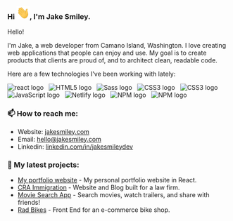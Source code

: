 ### Hi <img src="https://github.com/jakesmileydev/jakesmileydev/blob/main/wave.gif?raw=true" width="30" height="30" />, I'm Jake Smiley.
<p>Hello!</p>
<p>I'm Jake, a web developer from Camano Island, Washington. I love
              creating web applications that people can enjoy and use. My goal is to create products that clients are proud of, and to architect clean, readable code.</p>
<p>Here are a few technologies I've been working with lately:</p>
<div><img src="https://img.shields.io/badge/React-282C34?logo=react&logoColor=61DBFB" alt="react logo" title="react" height="25" />&nbsp;&nbsp;&nbsp;<img src="https://img.shields.io/badge/HTML5-282C34?logo=html5&logoColor=E34F26" alt="HTML5 logo" title="HTML5" height="25" />&nbsp;&nbsp;&nbsp;<img src="https://img.shields.io/badge/Sass-282C34?logo=sass&logoColor=CC6699" alt="Sass logo" title="Sass" height="25" />&nbsp;&nbsp;&nbsp;<img src="https://img.shields.io/badge/CSS3-282C34?logo=css3&logoColor=1572B6" alt="CSS3 logo" title="CSS3" height="25" />&nbsp;&nbsp;&nbsp;<img src="https://img.shields.io/badge/Git-282C34?logo=git&logoColor=E74B27" alt="CSS3 logo" title="CSS3" height="25" /></div>

<div><img src="https://img.shields.io/badge/JavaScript-282C34?logo=javascript&logoColor=F7DF1E" alt="JavaScript logo" title="JavaScript" height="25" />&nbsp;&nbsp;&nbsp;<img src="https://img.shields.io/badge/Netlify-282C34?logo=netlify&logoColor=00C7B7" alt="Netlify logo" title="Netlify" height="25" />&nbsp;&nbsp;&nbsp;<img src="https://img.shields.io/badge/npm-282C34?logo=npm&logoColor=CB3837" alt="NPM logo" title="npm" height="25" />&nbsp;&nbsp;&nbsp;<img src="https://img.shields.io/badge/Contentful-282C34?logo=contentful&logoColor=2478CC" alt="NPM logo" title="npm" height="25" /></div>
<p></p>

### 📫 How to reach me:
- Website: [jakesmiley.com](https://www.jakesmiley.com)
- Email: [hello@jakesmiley.com](mailto:hello@jakesmiley.com)
- Linkedin: [linkedin.com/in/jakesmileydev](https://www.linkedin.com/in/jakesmileydev/)

### 🌱 My latest projects:

- [My portfolio website](https://github.com/jakesmileydev/portfolio-website) - My personal portfolio website in React.
- [CRA Immigration](https://github.com/jakesmileydev/cra-immigration) - Website and Blog built for a law firm.
- [Movie Search App](https://github.com/jakesmileydev/moviesearchapp) - Search movies, watch trailers, and share with friends!
- [Rad Bikes](https://github.com/jakesmileydev/radBikes) - Front End for an e-commerce bike shop.





<!---
jakesmileydev/jakesmileydev is a ✨ special ✨ repository because its `README.md` (this file) appears on your GitHub profile.
You can click the Preview link to take a look at your changes.
--->
